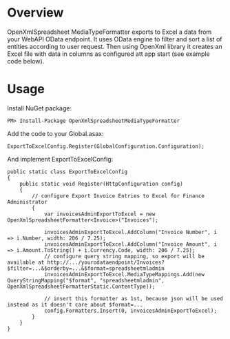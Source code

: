 # Overview

OpenXmlSpreadsheet MediaTypeFormatter exports to Excel a data from your WebAPI OData endpoint.
It uses OData engine to filter and sort a list of entities according to user request. Then using OpenXml library it creates an Excel file with data in columns as configured att app start (see example code below).

# Usage

Install NuGet package:

    PM> Install-Package OpenXmlSpreadsheetMediaTypeFormatter

Add the code to your Global.asax:

    ExportToExcelConfig.Register(GlobalConfiguration.Configuration);
    
And implement ExportToExcelConfig:

    public static class ExportToExcelConfig
    {
        public static void Register(HttpConfiguration config)
        {
            // configure Export Invoice Entries to Excel for Finance Administrator
            {
                var invoicesAdminExportToExcel = new OpenXmlSpreadsheetFormatter<Invoice>("Invoices");
                
                invoicesAdminExportToExcel.AddColumn("Invoice Number", i => i.Number, width: 206 / 7.25);
                invoicesAdminExportToExcel.AddColumn("Invoice Amount", i => i.Amount.ToString() + i.Currency.Code, width: 206 / 7.25);
                // configure query string mapping, so export will be available at http://.../yourodataendpoint/Invoices?$filter=...&$orderby=...&$format=spreadsheetmladmin
                invoicesAdminExportToExcel.MediaTypeMappings.Add(new QueryStringMapping("$format", "spreadsheetmladmin", OpenXmlSpreadsheetFormatterStatic.ContentType));
                
                // insert this formatter as 1st, because json will be used instead as it doesn't care about $format=...
                config.Formatters.Insert(0, invoicesAdminExportToExcel);
            }
        }
    }
